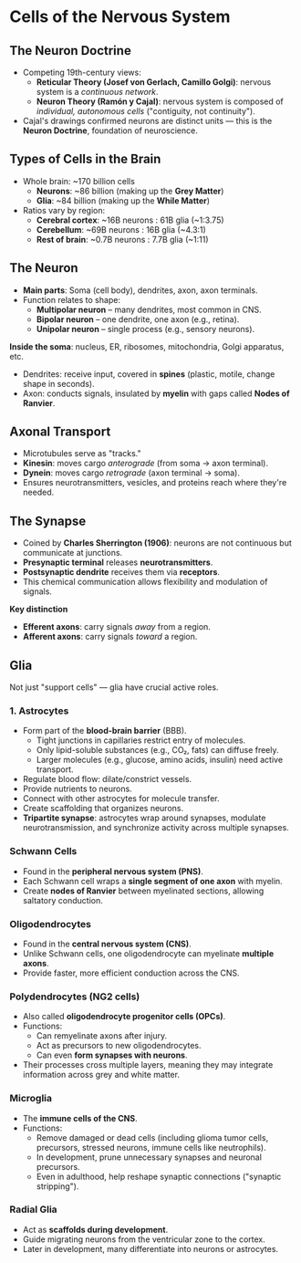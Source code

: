 # **Cells of the Nervous System**
## **The Neuron Doctrine**
- Competing 19th-century views:
    - **Reticular Theory (Josef von Gerlach, Camillo Golgi)**: nervous system is a _continuous network_.
    - **Neuron Theory (Ramón y Cajal)**: nervous system is composed of _individual, autonomous cells_ ("contiguity, not continuity").
- Cajal's drawings confirmed neurons are distinct units — this is the **Neuron Doctrine**, foundation of neuroscience.
## **Types of Cells in the Brain**
- Whole brain: ~170 billion cells    
    - **Neurons**: ~86 billion (making up the **Grey Matter**)
    - **Glia**: ~84 billion (making up the **While Matter**)
- Ratios vary by region:
    - **Cerebral cortex**: ~16B neurons : 61B glia (~1:3.75)
    - **Cerebellum**: ~69B neurons : 16B glia (~4.3:1)
    - **Rest of brain**: ~0.7B neurons : 7.7B glia (~1:11)
## **The Neuron**
- **Main parts**: Soma (cell body), dendrites, axon, axon terminals.
- Function relates to shape:
    - **Multipolar neuron** – many dendrites, most common in CNS.
    - **Bipolar neuron** – one dendrite, one axon (e.g., retina).
    - **Unipolar neuron** – single process (e.g., sensory neurons).

**Inside the soma**: nucleus, ER, ribosomes, mitochondria, Golgi apparatus, etc.
- Dendrites: receive input, covered in **spines** (plastic, motile, change shape in seconds).
- Axon: conducts signals, insulated by **myelin** with gaps called **Nodes of Ranvier**.
## **Axonal Transport**
- Microtubules serve as "tracks."
- **Kinesin**: moves cargo _anterograde_ (from soma → axon terminal).
- **Dynein**: moves cargo _retrograde_ (axon terminal → soma).
- Ensures neurotransmitters, vesicles, and proteins reach where they're needed.
## **The Synapse**
- Coined by **Charles Sherrington (1906)**: neurons are not continuous but communicate at junctions.
- **Presynaptic terminal** releases **neurotransmitters**.
- **Postsynaptic dendrite** receives them via **receptors**.
- This chemical communication allows flexibility and modulation of signals.

**Key distinction**
- **Efferent axons**: carry signals _away_ from a region.
- **Afferent axons**: carry signals _toward_ a region.
## **Glia**
Not just "support cells" — glia have crucial active roles.
### 1. **Astrocytes**
- Form part of the **blood-brain barrier** (BBB).
    - Tight junctions in capillaries restrict entry of molecules.
    - Only lipid-soluble substances (e.g., CO₂, fats) can diffuse freely.
    - Larger molecules (e.g., glucose, amino acids, insulin) need active transport.
- Regulate blood flow: dilate/constrict vessels.
- Provide nutrients to neurons.
- Connect with other astrocytes for molecule transfer.
- Create scaffolding that organizes neurons.
- **Tripartite synapse**: astrocytes wrap around synapses, modulate neurotransmission, and synchronize activity across multiple synapses.

### **Schwann Cells**
- Found in the **peripheral nervous system (PNS)**.
- Each Schwann cell wraps a **single segment of one axon** with myelin.
- Create **nodes of Ranvier** between myelinated sections, allowing saltatory conduction.
### **Oligodendrocytes**
- Found in the **central nervous system (CNS)**.
- Unlike Schwann cells, one oligodendrocyte can myelinate **multiple axons**.
- Provide faster, more efficient conduction across the CNS.
### **Polydendrocytes (NG2 cells)**
- Also called **oligodendrocyte progenitor cells (OPCs)**.
- Functions:
    - Can remyelinate axons after injury.
    - Act as precursors to new oligodendrocytes.
    - Can even **form synapses with neurons**.
- Their processes cross multiple layers, meaning they may integrate information across grey and white matter.
### **Microglia**
- The **immune cells of the CNS**.
- Functions:
    - Remove damaged or dead cells (including glioma tumor cells, precursors, stressed neurons, immune cells like neutrophils).
    - In development, prune unnecessary synapses and neuronal precursors.
    - Even in adulthood, help reshape synaptic connections ("synaptic stripping").
### **Radial Glia**
- Act as **scaffolds during development**.
- Guide migrating neurons from the ventricular zone to the cortex.
- Later in development, many differentiate into neurons or astrocytes.